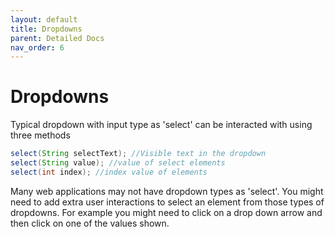 ```yaml
---
layout: default
title: Dropdowns
parent: Detailed Docs
nav_order: 6
---
```


# Dropdowns

Typical dropdown with input type as \'select\' can be interacted with using three
methods 

```java
select(String selectText); //Visible text in the dropdown
select(String value); //value of select elements
select(int index); //index value of elements
```

Many web applications may not have dropdown types as \'select\'. You might need to add extra
user interactions to select an element from those types of dropdowns. For example you might need to click on a drop down arrow and then click on one of the values shown.
